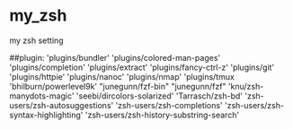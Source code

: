 # my_zsh
my zsh setting

##plugin:
    'plugins/bundler'
    'plugins/colored-man-pages'
    'plugins/completion'
    'plugins/extract'
    'plugins/fancy-ctrl-z'
    'plugins/git'
    'plugins/httpie'
    'plugins/nanoc'
    'plugins/nmap'
    'plugins/tmux
    'bhilburn/powerlevel9k'
    "junegunn/fzf-bin"
    "junegunn/fzf"
    'knu/zsh-manydots-magic'
    'seebi/dircolors-solarized'
    'Tarrasch/zsh-bd'
    'zsh-users/zsh-autosuggestions'
    'zsh-users/zsh-completions'
    'zsh-users/zsh-syntax-highlighting'
    'zsh-users/zsh-history-substring-search'

